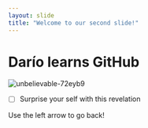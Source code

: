 ```yaml
---
layout: slide
title: "Welcome to our second slide!"
---
```

# Darío learns GitHub

![unbelievable-72eyb9](https://user-images.githubusercontent.com/101118669/157402228-33303701-0b8a-4dd5-9889-5ed47ff5caac.jpeg)

- [ ] Surprise your self with this revelation

Use the left arrow to go back!
